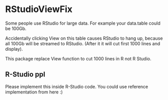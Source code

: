 # RStudioViewFix

Some people use RStudio for large data. For example your data.table could be 100Gb.

Accidentally clicking View on this table causes RStudio to hang up, because all 100Gb will be streamed to RStudio. (After it it will cut first 1000 lines and display).

This package replace View function to cut 1000 lines in R not R Studio.

## R-Studio ppl

Please implement this inside R-Studio code. You could use reference implementation from here :)